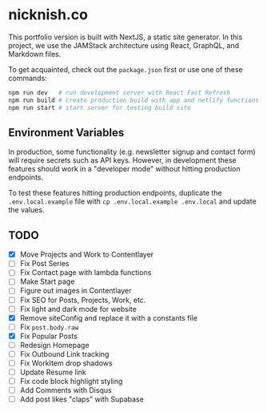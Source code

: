 # nicknish.co

This portfolio version is built with NextJS, a static site generator. In this project, we use the
JAMStack architecture using React, GraphQL, and Markdown files.

To get acquainted, check out the `package.json` first or use one of these commands:

```bash
npm run dev   # run development server with React Fast Refresh
npm run build # create production build with app and netlify functions
npm run start # start server for testing build site
```

## Environment Variables

In production, some functionality (e.g. newsletter signup and contact form) will require secrets
such as API keys. However, in development these features should work in a "developer mode" without
hitting production endpoints.

To test these features hitting production endpoints, duplicate the `.env.local.example` file with
`cp .env.local.example .env.local` and update the values.

## TODO

- [x] Move Projects and Work to Contentlayer
- [ ] Fix Post Series
- [ ] Fix Contact page with lambda functions
- [ ] Make Start page
- [ ] Figure out images in Contentlayer
- [ ] Fix SEO for Posts, Projects, Work, etc.
- [ ] Fix light and dark mode for website
- [x] Remove siteConfig and replace it with a constants file
- [ ] Fix `post.body.raw`
- [x] Fix Popular Posts
- [ ] Redesign Homepage
- [ ] Fix Outbound Link tracking
- [ ] Fix WorkItem drop shadows
- [ ] Update Resume link
- [ ] Fix code block highlight styling
- [ ] Add Comments with Disqus
- [ ] Add post likes "claps" with Supabase
